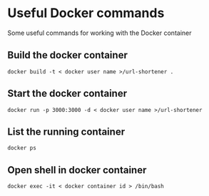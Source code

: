 # Useful Docker commands
Some useful commands for working with the Docker container

## Build the docker container
````
docker build -t < docker user name >/url-shortener .
````

## Start the docker container
````
docker run -p 3000:3000 -d < docker user name >/url-shortener
````

## List the running container
````
docker ps
````

## Open shell in docker container
````
docker exec -it < docker container id > /bin/bash
````
